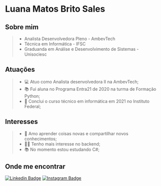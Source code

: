 # Luana Matos Brito Sales

## Sobre mim

> * Analista Desenvolvedora Pleno - AmbevTech
> * Técnica em Informática - IFSC
> * Graduanda em Análise e Desenvolvimento de Sistemas - Unisociesc 

## Atuações

> - :computer: Atuo como Analista desenvolvedora II na AmbevTech;
> - :books: Fui aluna no Programa Entra21 de 2020 na turma de Formação Python;
> - :school: Conclui o curso técnico em informática em 2021 no Instituto Federal;

## Interesses

> - 💖 Amo aprender coisas novas e compartilhar novos conhecimentos;
> - 👩‍💻 Tenho mais interesse no backend;
> - 📚 No momento estou estudando C#;

## Onde me encontrar

[![Linkedin Badge](https://img.shields.io/badge/LinkedIn-0077B5?style=for-the-badge&logo=linkedin&logoColor=white)](https://www.linkedin.com/in/luana-matos-brito-sales-4253871b9/)
[![Instagram Badge](https://img.shields.io/badge/Instagram-E4405F?style=for-the-badge&logo=instagram&logoColor=white)](https://www.instagram.com/aka_luana/?hl=pt-br)
